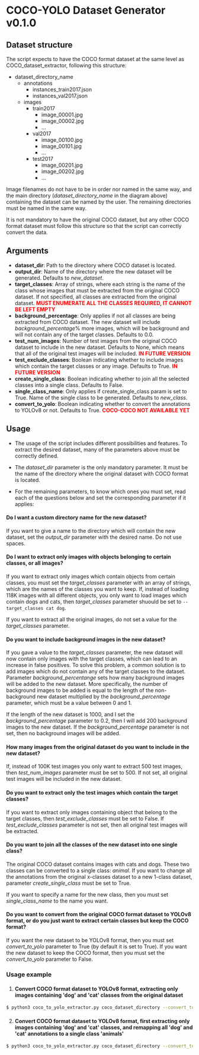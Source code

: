 # COCO-YOLO Dataset Generator v0.1.0

## Dataset structure

The script expects to have the COCO format dataset at the same level as COCO_dataset_extractor, following this structure:

- dataset_directory_name
    - annotations
        - instances_train2017.json
        - instances_val2017.json
    - images
        - train2017
            - image_00001.jpg
            - image_00002.jpg
            - ...
        - val2017
            - image_00100.jpg
            - image_00101.jpg
            - ...
        - test2017
            - image_00201.jpg
            - image_00202.jpg
            - ...

Image filenames do not have to be in order nor named in the same way, and the main directory (*dataset_directory_name* in the diagram above) containing the dataset can be named by the user. The remaining directories must be named in the same way.

It is not mandatory to have the original COCO dataset, but any other COCO format dataset must follow this structure so that the script can correctly convert the data.

## Arguments

- **dataset_dir**: Path to the directory where COCO dataset is located.
- **output_dir**: Name of the directory where the new dataset will be generated. Defaults to *new_dataset*.
- **target_classes**: Array of strings, where each string is the name of the class whose images that must be extracted from the original COCO dataset. If not specified, all classes are extracted from the original dataset. <span style="color:red">**MUST ENUMERATE ALL THE CLASSES REQUIRED, IT CANNOT BE LEFT EMPTY**</span>
- **background_percentage**: Only applies if not all classes are being extracted from COCO dataset. The new dataset will include *background_percentage*% more images, which will be background and will not contain any of the target classes. Defaults to 0.0.
- **test_num_images**: Number of test images from the original COCO dataset to include in the new dataset. Defaults to None, which means that all of the original test images will be included. <span style="color:red">**IN FUTURE VERSION**</span>
- **test_exclude_classes**: Boolean indicating whether to include images which contain the target classes or any image. Defaults to True. <span style="color:red">**IN FUTURE VERSION**</span>
- **create_single_class**: Boolean indicating whether to join all the selected classes into a single class. Defaults to False.
- **single_class_name**: Only applies if create_single_class param is set to True. Name of the single class to be generated. Defaults to *new_class*.
- **convert_to_yolo**: Boolean indicating whether to convert the annotations to YOLOv8 or not. Defaults to True. <span style="color:red">**COCO-COCO NOT AVAILABLE YET**</span>

## Usage

- The usage of the script includes different possibilities and features. To extract the desired dataset, many of the parameters above must be correctly defined.

- The *dataset_dir* parameter is the only mandatory parameter. It must be the name of the directory where the original dataset with COCO format is located.

- For the remaining parameters, to know which ones you must set, read each of the questions below and set the corresponding parameter if it applies:

#### Do I want a custom directory name for the new dataset?

If you want to give a name to the directory which will contain the new dataset, set the *output_dir* parameter with the desired name. Do not use spaces.

#### Do I want to extract only images with objects belonging to certain classes, or all images?

If you want to extract only images which contain objects from certain classes, you must set the *target_classes* parameter with an array of strings, which are the names of the classes you want to keep. If, instead of loading 118K images with all different objects, you only want to load images which contain dogs and cats, then *target_classes* parameter shuould be set to ```--target_classes cat dog```.

If you want to extract all the original images, do not set a value for the *target_classes* parameter.

#### Do you want to include background images in the new dataset?

If you gave a value to the *target_classes* parameter, the new dataset will now contain only images with the target classes, which can lead to an increase in false positives. To solve this problem, a common solution is to add images which do not contain any of the target classes to the dataset. Parameter *background_percentange* sets how many background images will be added to the new dataset. More specifically, the number of background images to be added is equal to the length of the non-background new dataset multiplied by the *background_percentage* parameter, which must be a value between 0 and 1.

If the length of the new dataset is 1000, and I set the *background_percentage* parameter to 0.2, then I will add 200 background images to the new dataset. If the *background_percentage* parameter is not set, then no background images will be added.

#### How many images from the original dataset do you want to include in the new dataset?

If, instead of 100K test images you only want to extract 500 test images, then *test_num_images* parameter must be set to 500. If not set, all original test images will be included in the new dataset.

#### Do you want to extract only the test images which contain the target classes?

If you want to extract only images containing object that belong to the target classes, then *test_exclude_classes* must be set to False. If *test_exclude_classes* parameter is not set, then all original test images will be extracted.

#### Do you want to join all the classes of the new dataset into one single class?

The original COCO dataset contains images with cats and dogs. These two classes can be converted to a single class: *animal*. If you want to change all the annotations from the original x-classes dataset to a new 1-class dataset, parameter *create_single_class* must be set to True.

If you want to specify a name for the new class, then you must set *single_class_name* to the name you want.

#### Do you want to convert from the original COCO format dataset to YOLOv8 format, or do you just want to extract certain classes but keep the COCO format?

If you want the new dataset to be YOLOv8 format, then you must set *convert_to_yolo* parameter to True (by default it is set to True). If you want the new dataset to keep the COCO format, then you must set the *convert_to_yolo* parameter to False.

### Usage example

1. #### Convert COCO format dataset to YOLOv8 format, extracting only images containing 'dog' and 'cat' classes from the original dataset

```bash
$ python3 coco_to_yolo_extractor.py coco_dataset_directory --convert_to_yolo true --target_classes dog cat --output_dir new_dataset_directory
```

2. #### Convert COCO format dataset to YOLOv8 format, first extracting only images containing 'dog' and 'cat' classes, and remapping all 'dog' and 'cat' annotations to a single class 'animals'

```bash
$ python3 coco_to_yolo_extractor.py coco_dataset_directory --convert_to_yolo true --target_classes dog cat --create_single_class true --single_class_name animals --output_dir new_dataset_directory
```

